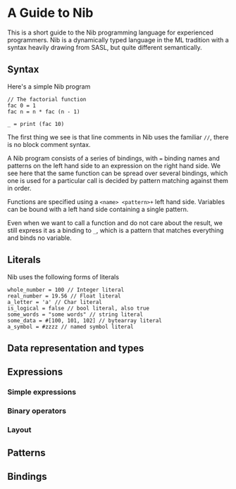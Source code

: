 # A Guide to Nib

This is a short guide to the Nib programming language for experienced programmers. Nib is a dynamically typed language in the ML tradition with a syntax heavily drawing from SASL, but quite different semantically.

## Syntax

Here's a simple Nib program
```
// The factorial function
fac 0 = 1
fac n = n * fac (n - 1)

_ = print (fac 10)
```
The first thing we see is that line comments in Nib uses the familiar `//`, there is no block comment syntax.

A Nib program consists of a series of bindings, with `=` binding names and patterns on the left hand side to an expression on the right hand side. We see here that the same function can be spread over several bindings, which one is used for a particular call is decided by pattern matching against them in order.

Functions are specified using a `<name> <pattern>+` left hand side. Variables can be bound with a left hand side containing a single pattern.

Even when we want to call a function and do not care about the result, we still express it as a binding to `_`, which is a pattern that matches everything and binds no variable.

## Literals

Nib uses the following forms of literals
```
whole_number = 100 // Integer literal
real_number = 19.56 // Float literal
a_letter = 'a' // Char literal
is_logical = false // bool literal, also true
some_words = "some words" // string literal
some_data = #[100, 101, 102] // bytearray literal
a_symbol = #zzzz // named symbol literal
```

## Data representation and types


## Expressions

### Simple expressions

### Binary operators

### Layout

## Patterns

## Bindings

